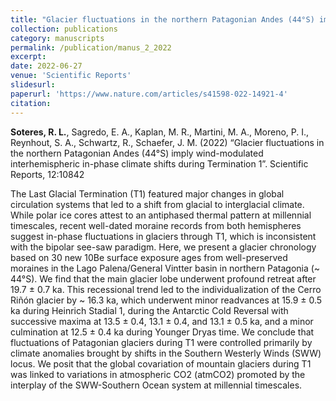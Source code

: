 ```yaml
---
title: "Glacier fluctuations in the northern Patagonian Andes (44°S) imply wind-modulated interhemispheric in-phase climate shifts during Termination 1"
collection: publications
category: manuscripts
permalink: /publication/manus_2_2022
excerpt:
date: 2022-06-27
venue: 'Scientific Reports'
slidesurl: 
paperurl: 'https://www.nature.com/articles/s41598-022-14921-4'
citation: 
---
```


**Soteres, R. L.**, Sagredo, E. A., Kaplan, M. R., Martini, M. A., Moreno, P. I., Reynhout, S. A., Schwartz, R., Schaefer, J. M. (2022) “Glacier fluctuations in the northern Patagonian Andes (44°S) imply wind-modulated interhemispheric in-phase climate shifts during Termination 1”. Scientific Reports, 12:10842

The Last Glacial Termination (T1) featured major changes in global circulation systems that led to a
shift from glacial to interglacial climate. While polar ice cores attest to an antiphased thermal pattern
at millennial timescales, recent well-dated moraine records from both hemispheres suggest in-phase
fluctuations in glaciers through T1, which is inconsistent with the bipolar see-saw paradigm. Here,
we present a glacier chronology based on 30 new 10Be surface exposure ages from well-preserved
moraines in the Lago Palena/General Vintter basin in northern Patagonia (~ 44°S). We find that
the main glacier lobe underwent profound retreat after 19.7 ± 0.7 ka. This recessional trend led to
the individualization of the Cerro Riñón glacier by ~ 16.3 ka, which underwent minor readvances at
15.9 ± 0.5 ka during Heinrich Stadial 1, during the Antarctic Cold Reversal with successive maxima at
13.5 ± 0.4, 13.1 ± 0.4, and 13.1 ± 0.5 ka, and a minor culmination at 12.5 ± 0.4 ka during Younger Dryas
time. We conclude that fluctuations of Patagonian glaciers during T1 were controlled primarily by
climate anomalies brought by shifts in the Southern Westerly Winds (SWW) locus. We posit that the
global covariation of mountain glaciers during T1 was linked to variations in atmospheric CO2
(atmCO2) promoted by the interplay of the SWW-Southern Ocean system at millennial timescales.
